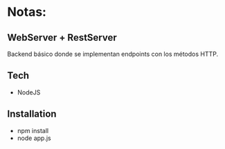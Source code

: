# Notas:
## WebServer + RestServer

Backend básico donde se implementan endpoints con los métodos HTTP.

## Tech

- NodeJS

## Installation

- npm install
- node app.js